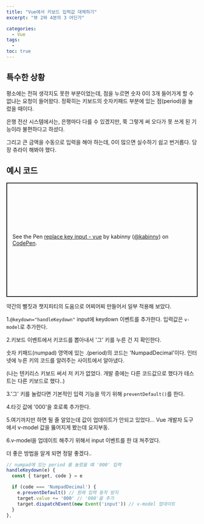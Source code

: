 ```yaml
---
title: "Vue에서 키보드 입력값 대체하기"
excerpt: "뷰 2와 4분의 3 어딘가"

categories:
  - Vue
tags:
  -
toc: true
---
```


## 특수한 상황

평소에는 전혀 생각지도 못한 부분이었는데, 점을 누르면 숫자 0이 3개 들어가게 할 수 없냐는 요청이 들어왔다. 정확히는 키보드의 숫자키패드 부분에 있는 점(period)을 눌렀을 때이다.

은행 전산 시스템에서는, 은행마다 다를 수 있겠지만, 쭉 그렇게 써 오다가 못 쓰게 된 기능이라 불편하다고 하셨다.

그리고 큰 금액을 수동으로 입력을 해야 하는데, 0이 많으면 실수하기 쉽고 번거롭다.
당장 츄라이 해봐야 했다.

## 예시 코드

<p class="codepen" data-height="300" data-theme-id="light" data-default-tab="js,result" data-slug-hash="poYaLBv" data-user="kabinny" style="height: 300px; box-sizing: border-box; display: flex; align-items: center; justify-content: center; border: 2px solid; margin: 1em 0; padding: 1em;">
  <span>See the Pen <a href="https://codepen.io/kabinny/pen/poYaLBv">
  replace key input - vue</a> by kabinny (<a href="https://codepen.io/kabinny">@kabinny</a>)
  on <a href="https://codepen.io">CodePen</a>.</span>
</p>
<script async src="https://cpwebassets.codepen.io/assets/embed/ei.js"></script>

약간의 뻘짓과 챗지피티의 도움으로 어찌어찌 만들어서 일부 적용해 보았다.

1.`@keydown="handleKeydown"` input에 keydown 이벤트를 추가한다. 입력값은 `v-model`로 추가한다.

2.키보드 이벤트에서 키코드를 뽑아내서 '그' 키를 누른 건 지 확인한다.

숫자 키패드(numpad) 영역에 있는 .(period)의 코드는 'NumpadDecimal'이다. 인터넷에 누른 키의 코드를 알려주는 사이트에서 알아냈다.

(나는 텐키리스 키보드 써서 저 키가 없었다. 개발 중에는 다른 코드값으로 했다가 테스트는 다른 키보드로 했다..)

3.'그' 키를 눌렀다면 기본적인 입력 기능을 막기 위해 `preventDefault()`를 한다.

4.타깃 값에 '000'을 호로록 추가한다.

5.여기까지만 하면 될 줄 알았는데 값이 업데이트가 안되고 있었다... Vue 개발자 도구에서 v-model 값을 뚫어지게 봤는데 요지부동.

6.v-model을 업데이트 해주기 위해서 input 이벤트를 한 대 쳐주었다.

더 좋은 방법을 알게 되면 정말 좋겠다..

```js
// numpad에 있는 period 를 눌렀을 떄 '000' 입력
handleKeydown(e) {
  const { target, code } = e

  if (code === 'NumpadDecimal') {
    e.preventDefault() // 원래 입력 동작 방지
    target.value += '000' // '000'을 추가
    target.dispatchEvent(new Event('input')) // v-model 업데이트
  }
},
```
